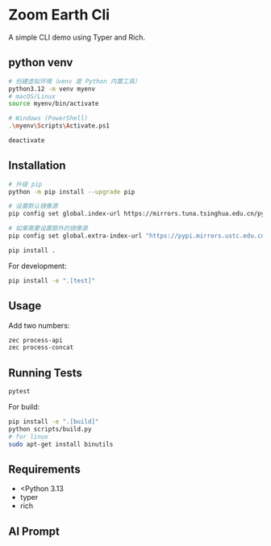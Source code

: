 # Zoom Earth Cli

A simple CLI demo using Typer and Rich.

## python venv

```bash
# 创建虚拟环境（venv 是 Python 内置工具）
python3.12 -m venv myenv
# macOS/Linux
source myenv/bin/activate

# Windows (PowerShell)
.\myenv\Scripts\Activate.ps1

deactivate
```

## Installation

```bash
# 升级 pip
python -m pip install --upgrade pip

# 设置默认镜像源
pip config set global.index-url https://mirrors.tuna.tsinghua.edu.cn/pypi/web/simple

# 如果需要设置额外的镜像源
pip config set global.extra-index-url "https://pypi.mirrors.ustc.edu.cn/simple/ https://pypi.doubanio.com/simple/"

pip install .
```

For development:
```bash
pip install -e ".[test]"
```

## Usage

Add two numbers:
```bash
zec process-api
zec process-concat
```
## Running Tests

```bash
pytest
```

For build:

```bash
pip install -e ".[build]"
python scripts/build.py
# for linux
sudo apt-get install binutils
```

## Requirements

- <Python 3.13
- typer
- rich

## AI Prompt

